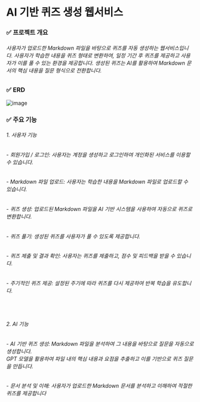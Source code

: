 # AI 기반 퀴즈 생성 웹서비스
### ✅ 프로젝트 개요
###### 사용자가 업로드한 Markdown 파일을 바탕으로 퀴즈를 자동 생성하는 웹서비스입니다. 사용자가 학습한 내용을 퀴즈 형태로 변환하여, 일정 기간 후 퀴즈를 제공하고 사용자가 이를 풀 수 있는 환경을 제공합니다. 생성된 퀴즈는 AI를 활용하여 Markdown 문서의 핵심 내용을 질문 형식으로 전환합니다.
### ✅ ERD
![image](https://github.com/user-attachments/assets/36baffa2-570d-4ac6-b43b-bea25009d9d4)


### ✅ 주요 기능
###### 1. 사용자 기능
###### - 회원가입 / 로그인: 사용자는 계정을 생성하고 로그인하여 개인화된 서비스를 이용할 수 있습니다.
###### - Markdown 파일 업로드: 사용자는 학습한 내용을 Markdown 파일로 업로드할 수 있습니다.
###### - 퀴즈 생성: 업로드된 Markdown 파일을 AI 기반 시스템을 사용하여 자동으로 퀴즈로 변환합니다.
###### - 퀴즈 풀기: 생성된 퀴즈를 사용자가 풀 수 있도록 제공합니다.
###### - 퀴즈 제출 및 결과 확인: 사용자는 퀴즈를 제출하고, 점수 및 피드백을 받을 수 있습니다.
###### - 주기적인 퀴즈 제공: 설정된 주기에 따라 퀴즈를 다시 제공하여 반복 학습을 유도합니다.
<br>

###### 2. AI 기능
###### - AI 기반 퀴즈 생성: Markdown 파일을 분석하여 그 내용을 바탕으로 질문을 자동으로 생성합니다. <br> GPT 모델을 활용하여 파일 내의 핵심 내용과 요점을 추출하고 이를 기반으로 퀴즈 질문을 만듭니다.
###### - 문서 분석 및 이해: 사용자가 업로드한 Markdown 문서를 분석하고 이해하여 적절한 퀴즈를 제공합니다
<br>


